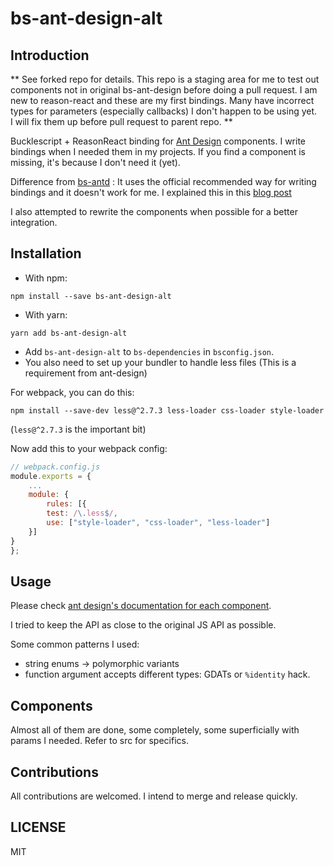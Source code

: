 # bs-ant-design-alt

## Introduction

** See forked repo for details.  This repo is a staging area for me to test out components not in original bs-ant-design before doing a pull request.
I am new to reason-react and these are my first bindings. Many have incorrect types for parameters (especially callbacks) I don't happen to be using yet.  
I will fix them up before pull request to parent repo. **

Bucklescript + ReasonReact binding for [Ant Design](https://ant.design) components. I write bindings when I needed them in my projects. If you find a component is missing, it's because I don't need it (yet).

Difference from [bs-antd](https://github.com/tiensonqin/bs-antd) : It uses the official recommended way for writing bindings and it doesn't work for me. I explained this in this [blog post](https://khoanguyen.me/writing-reason-react-bindings-the-right-way/)

I also attempted to rewrite the components when possible for a better integration.

## Installation

* With npm:

```
npm install --save bs-ant-design-alt
```

* With yarn:

```
yarn add bs-ant-design-alt
```

* Add `bs-ant-design-alt` to `bs-dependencies` in `bsconfig.json`.
* You also need to set up your bundler to handle less files (This is a requirement from ant-design)

For webpack, you can do this:

```
npm install --save-dev less@^2.7.3 less-loader css-loader style-loader
```

(`less@^2.7.3` is the important bit)

Now add this to your webpack config:

```js
// webpack.config.js
module.exports = {
    ...
    module: {
        rules: [{
        test: /\.less$/,
        use: ["style-loader", "css-loader", "less-loader"]
    }]
}
};
```

## Usage

Please check [ant design's documentation for each component](https://ant.design/docs/react/introduce).

I tried to keep the API as close to the original JS API as possible.

Some common patterns I used:

* string enums -> polymorphic variants
* function argument accepts different types: GDATs or `%identity` hack.

## Components

Almost all of them are done, some completely, some superficially with params I needed. 
Refer to src for specifics.

## Contributions

All contributions are welcomed.  I intend to merge and release quickly.

## LICENSE

MIT
